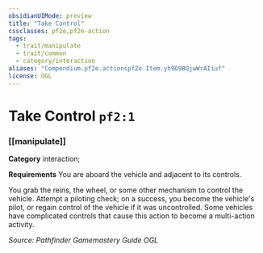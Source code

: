 ```yaml
---
obsidianUIMode: preview
title: "Take Control"
cssclasses: pf2e,pf2e-action
tags:
  - trait/manipulate
  - trait/common
  - category/interaction
aliases: "Compendium.pf2e.actionspf2e.Item.yh9O9BQjwWrAIiuf"
license: OGL
---
```

# Take Control `pf2:1`

### [[manipulate]]

**Category** interaction; 




**Requirements** You are aboard the vehicle and adjacent to its controls.

You grab the reins, the wheel, or some other mechanism to control the vehicle. Attempt a piloting check; on a success, you become the vehicle's pilot, or regain control of the vehicle if it was uncontrolled. Some vehicles have complicated controls that cause this action to become a multi-action activity.

*Source: Pathfinder Gamemastery Guide*
*OGL*